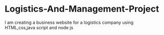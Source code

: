 # Logistics-And-Management-Project
I am creating a business website for a logistics company using HTML,css,java script and node js
